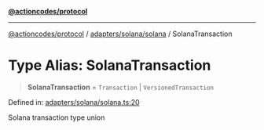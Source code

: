 [**@actioncodes/protocol**](../../../../README.md)

***

[@actioncodes/protocol](../../../../modules.md) / [adapters/solana/solana](../README.md) / SolanaTransaction

# Type Alias: SolanaTransaction

> **SolanaTransaction** = `Transaction` \| `VersionedTransaction`

Defined in: [adapters/solana/solana.ts:20](https://github.com/otaprotocol/actioncodes/blob/a8b35c1388affc2365ea89beead5f92a97b38de7/src/adapters/solana/solana.ts#L20)

Solana transaction type union
